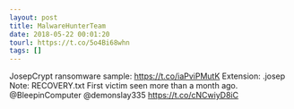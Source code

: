 ```yaml
---
layout: post
title: MalwareHunterTeam
date: 2018-05-22 00:01:20
tourl: https://t.co/5o4Bi68whn
tags: []
---
```

JosepCrypt ransomware sample: https://t.co/iaPviPMutK
Extension: .josep
Note: RECOVERY.txt
First victim seen more than a month ago.
@BleepinComputer @demonslay335 https://t.co/cNCwiyD8iC